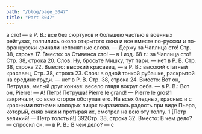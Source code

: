 ```yaml
---
path: "/blog/page_3047"
title: "Part 3047"
---
```


а сто! — в Р. В.: все без сюртуков и большею частью в военных рейтузах, толпились около открытого окна и все вместе по-русски и по-французски кричали непонятные слова.
— Держу за Чаплица сто!
Стр. 38, строка 17.
Вместо: за Стивенса сто! — в I изд. 68 г.: за Чаплица сто!
Стр. 38, строка 20.
Слов: Ну, бросьте Мишку, тут пари. — нет в Р. В.
Стр. 38, строка 22.
Вместо: высокий красавец, — в Р. В.: высокий статный красавец,
Стр. 38, строка 23.
Слов: в одной тонкой рубашке, раскрытой на средине груди. — нет в Р. В.
Стр. 38, строка 24.
Вместо: Вот он, Петруша, милый друг кончая: весело глядя вокруг себя. — в Р. В.: Вот он, Pierre!
— А! Петр! Петруша! Pierre le grand!
— Pierre le gros!1 закричали, со всех сторон обступая его.
На всех бледных, красных и с красными пятнами молодых лицах выразилась радость при виде Пьера, который, сняв очки и протирая их, смотрел на всю эту толпу.
1 [Петр великий! — Петр толстый!]
392Стр. 38, строка 32.
Вместо: В чем дело? — спросил он. — в Р. В.: В чем дело? — с
